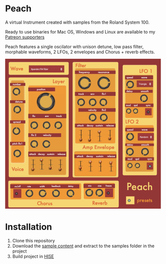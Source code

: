 
# Peach

A  virtual Instrument created with samples from the Roland System 100.

Ready to use binaries for Mac OS, Windows and Linux are available to my [Patreon supporters](https://www.patreon.com/modularsamples)


Peach features a single oscilator with unison detune, low pass filter, morphable waveforms, 2 LFOs,  2 envelopes and Chorus + reverb effects.

![Peach](https://raw.githubusercontent.com/publicsamples/Peach/master/Peach/Peach.png)

# Installation

1. Clone this repository
2. Download the [sample content](https://github.com/publicsamples/Peach/releases/download/1.0.1/PeachSamples.zip) and extract to the samples folder in the project
3. Build project in [HISE](http://hise.audio)
